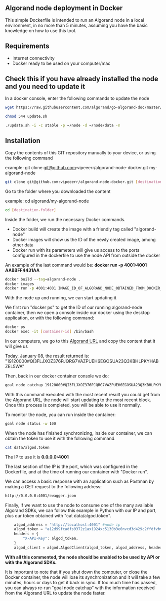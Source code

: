 
## __Algorand node deployment in Docker__

This simple Dockerfile is intended to run an Algorand node in a local environment, in no more than 5 minutes, assuming you have the basic knowledge on how to use this tool.

## Requirements
- Internet connectivity
- Docker ready to be used on your computer/mac

## Check this if you have already installed the node and you need to update it

In a docker console, enter the following commands to update the node

```sh
wget https://raw.githubusercontent.com/algorand/go-algorand-doc/master/downloads/installers/update.sh
```
```sh
chmod 544 update.sh
```
```sh
./update.sh -i -c stable -p ~/node -d ~/node/data -n
```

## Installation

Copy the contents of this GIT repository manually to your device, or using the following command

example: git clone git@github.com:vipeeerr/algorand-node-docker.git my-algorand-node
```sh
git clone git@github.com:vipeeerr/algorand-node-docker.git [destination-folder]
```
Go to the folder where you downloaded the content

example: cd algorand/my-algorand-node
```sh
cd [destination-folder]
```
Inside the folder, we run the necessary Docker commands.

- Docker build will create the image with a friendly tag called "algorand-node"
- Docker images will show us the ID of the newly created image, among other data
- Docker run with its parameters will give us access to the ports configured in the dockerfile to use the node API from outside the docker

An example of the last command would be:
__docker run -p 4001:4001 AABBFF4431AA__
```sh
docker build --tag=algorand-node .
docker images
docker run -p 4001:4001 IMAGE_ID_OF_ALGORAND_NODE_OBTAINED_FROM_DOCKER_IMAGES
```

With the node up and running, we can start updating it. 

We first run "docker ps" to get the ID of our running algorand-node container, then we open a console inside our docker using the desktop application, or with the following command:
```sh
docker ps
docker exec -it [container-id] /bin/bash
```
In our computers, we go to this [Algorand URL](https://algorand-catchpoints.s3.us-east-2.amazonaws.com/channel/mainnet/latest.catchpoint) and copy the content that it will give us

Today, January 08, the result returned is: "19120000#QI3FLJXOZ376PJQRG7VAZPUEH6EGOSUA23Q3KBHLPKYHABZEL5WA"

Then, back in our docker container console we do:
```sh
goal node catchup 19120000#QI3FLJXOZ376PJQRG7VAZPUEH6EGOSUA23Q3KBHLPKYHABZEL5WA
```
With this command executed with the most recent result you could get from the Algorand URL, the node will start updating to the most recent block. Once this process is completed, you will be able to use it normally.

To monitor the node, you can run inside the container:
```sh
goal node status -w 100
```
When the node has finished synchronizing, inside our container, we can obtain the token to use it with the following command:
```sh
cat data/algod.token
```
The IP to use it is __0.0.0.0:4001__

The last section of the IP is the port, which was configured in the Dockerfile, and at the time of running our container with "Docker run".

We can access a basic response with an application such as Postman by making a GET request to the following address:
```sh
http://0.0.0.0:4001/swagger.json
```
Finally, if we want to use the node to consume one of the many available Algorand SDKs, we can follow this example in Python with our IP and port, plus our token obtained with "cat data/algod.token".
```PYTHON
    algod_address = "http://localhost:4001" #node ip
    algod_token = "a12d99fcadfs9372z1ax1924xc5130b3e6nvcd3d429c2ffdfvbvc01h6f" #node token
    headers = {
        "X-API-Key": algod_token,
    }
    algod_client = algod.AlgodClient(algod_token, algod_address, headers)
```
__With all this commented, the node should be enabled to be used by API or with the Algorand SDKs.__

It is important to note that if you shut down the computer, or close the Docker container, the node will lose its synchronization and it will take a few minutes, hours or days to get it back in sync. If too much time has passed, you can always re-run "goal node catchup" with the information received from the Algorand URL to update the node faster.


